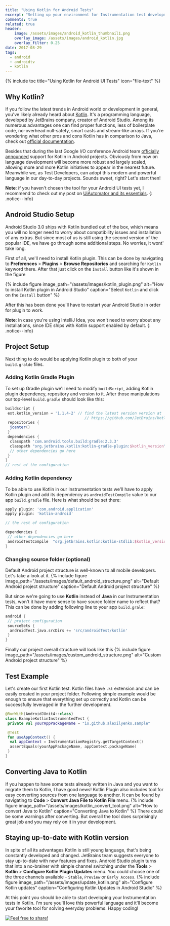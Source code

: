 ```yaml
---
title: "Using Kotlin for Android Tests"
excerpt: "Setting up your environment for Instrumentation test development"
comments: true
related: true
header:
    image: /assets/images/android_kotlin_thumbnail1.png
    overlay_image: /assets/images/android_kotlin.jpg
    overlay_filter: 0.25
date: 2017-08-29
tags:
  - android
  - androidtv
  - kotlin
---
```

{% include toc title="Using Kotlin for Android UI Tests" icon="file-text" %}
## Why Kotlin?
If you follow the latest trends in Android world or development in general, you've likely already heard about [Kotlin](https://kotlinlang.org/). It's a programming language, developed by JetBrains company, creator of Android Studio. Among its numerous advantages one can find proper functions, less of boilerplate code, no-overhead null-safety, smart casts and stream-like arrays. If you're wondering what other pros and cons Kotlin has in comparison to Java, check out [official documentation](https://kotlinlang.org/docs/reference/comparison-to-java.html).

Besides that during the last Google I/O conference Android team [officially announced](https://developer.android.com/kotlin/index.html) support for Kotlin in Android projects. Obviously from now on language development will become more robust and largely scaled, allowing more and more Kotlin initiatives to appear in the nearest future. Meanwhile we, as Test Developers, can adopt this modern and powerful language in our day-to-day projects. Sounds sweet, right? Let's start then!

**Note**: if you haven't chosen the tool for your Android UI tests yet, I recommend to check out my post on [UiAutomator and its essentials](https://alexilyenko.github.io/uiautomator-basics/).
{: .notice--info}

## Android Studio Setup
Android Studio 3.0 ships with Kotlin bundled out of the box, which means you will no longer need to worry about compatibility issues and installation of any extras. But since most of us is still using the second version of the popular IDE, we have go through some additional steps. No worries, it wont' take long.

First of all, we'll need to install Kotlin plugin. This can be done by navigating to **Preferences** > **Plugins** > **Browse Repositories** and searching for `Kotlin` keyword there. After that just click on the `Install` button like it's shown in the figure

{% include figure image_path="/assets/images/kotlin_plugin.png" alt="How to install Kotlin plugin in Android Studio" caption="Select `Kotlin` and click on the `Install` button" %}

After this has been done you'll have to restart your Android Studio in order for plugin to work.

**Note**: in case you're using IntelliJ Idea, you won't need to worry about any installations, since IDE ships with Kotlin support enabled by default.
{: .notice--info}

## Project Setup
Next thing to do would be applying Kotlin plugin to both of your `build.gralde` files.
### Adding Kotlin Gradle Plugin
To set up Gradle plugin we'll need to modify `buildScript`, adding Kotlin plugin dependency, repository and version to it. After those manipulations our top-level `build.gradle` should look like this:
```gradle
buildscript {
 ext.kotlin_version = '1.1.4-2' // find the latest version version at
                                   // https://github.com/JetBrains/kotlin/releases/latest
 repositories {
  jcenter()
 }
 dependencies {
  classpath 'com.android.tools.build:gradle:2.3.3'
  classpath "org.jetbrains.kotlin:kotlin-gradle-plugin:$kotlin_version"
  // other dependencies go here
 }
}
// rest of the configuration
```
### Adding Kotlin dependency
To be able to use Kotlin in our Instrumentation tests we'll have to apply Kotlin plugin and add its dependency as `androidTestCompile` value to our app `build.gradle` file. Here is what should be set there:
```gradle
apply plugin: 'com.android.application'
apply plugin: 'kotlin-android'

// the rest of configuration

dependencies {
 // other dependencies go here
 androidTestCompile  "org.jetbrains.kotlin:kotlin-stdlib:$kotlin_version"
}
```

### Changing source folder (optional)
Default Android project structure is well-known to all mobile developers. Let's take a look at it.
{% include figure image_path="/assets/images/default_android_structure.png" alt="Default Android project structure" caption="Default Android project structure" %}

But since we're going to use **Kotlin** instead of **Java** in our Instrumentation tests, won't it have more sense to have source folder name to reflect that? This can be done by adding following line to your app `build.grale`:

```gradle
android {
 // project configuration
 sourceSets {
  androidTest.java.srcDirs += 'src/androidTest/kotlin'
 }
}
```
Finally our project overall structure will look like this
{% include figure image_path="/assets/images/custom_android_structure.png" alt="Custom Android project structure" %}

## Test Example
Let's create our first Kotlin test. Kotlin files have `.kt` extension and can be easily created in your project folder. Following simple example would be enough to ensure that everything set up correctly and Kotlin can be successfully leveraged in the further development.

```kotlin
@RunWith(AndroidJUnit4::class)
class ExampleKotlinInstrumentedTest {
 private val yourAppPackageName = "io.github.alexilyenko.sample"

 @Test
 fun useAppContext() {
  val appContext = InstrumentationRegistry.getTargetContext()
  assertEquals(yourAppPackageName, appContext.packageName)
 }
}
```
## Converting Java to Kotlin
If you happen to have some tests already written in Java and you want to migrate them to Kotlin, I have good news! Kotlin Plugin also includes tool for easy converting sources from one language to another. It can be found by navigating to **Code** > **Convert Java File to Kotlin File** menu.
{% include figure image_path="/assets/images/kotlin_convert_tool.png" alt="How to convert Java to Kotlin" caption="Converting Java to Kotlin" %}
There could be some warnings after converting. But overall the tool does surprisingly great job and you may rely on it in your development.

## Staying up-to-date with Kotlin version
In spite of all its advantages Kotlin is still young language, that's being constantly developed and changed. JetBrains team suggests everyone to stay up-to-date with new features and fixes. Android Studio plugin turns that into a no-brainer with simple channel switching under the **Tools** > **Kotlin** > **Configure  Kotlin Plugin Updates** menu. You could choose one of the three channels available - `Stable`, `Preview` or `Early Access`.
{% include figure image_path="/assets/images/update_kotlin.png" alt="Configure Kotlin updates" caption="Configuring Kotlin Updates in Android Studio" %}

At this point you should be able to start developing your Instrumentation tests in Kotlin. I'm sure you'll love this powerful language and it'll become your favorite tool for solving everyday problems. Happy coding!

[<img src="{{ site.url }}{{ site.baseurl }}/assets/images/share_message.png" alt="Feel free to share!">](https://alexilyenko.github.io/)
